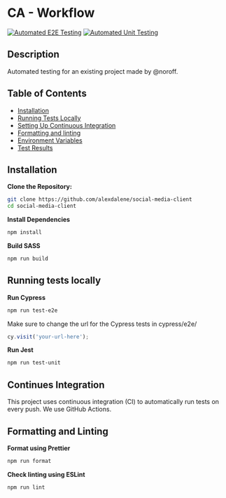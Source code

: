 # CA - Workflow

[![Automated E2E Testing](https://github.com/alexdalene/social-media-client/actions/workflows/e2e-test.yml/badge.svg?event=status)](https://github.com/alexdalene/social-media-client/actions/workflows/e2e-test.yml)
[![Automated Unit Testing](https://github.com/alexdalene/social-media-client/actions/workflows/unit-test.yml/badge.svg?event=status)](https://github.com/alexdalene/social-media-client/actions/workflows/unit-test.yml)

## Description

Automated testing for an existing project made by @noroff.

## Table of Contents

- [Installation](#installation)
- [Running Tests Locally](#running-tests-locally)
- [Setting Up Continuous Integration](#setting-up-continuous-integration)
- [Formatting and linting](#formatting-and-linting)
- [Environment Variables](#environment-variables)
- [Test Results](#test-results)

## Installation

**Clone the Repository:**

```bash
git clone https://github.com/alexdalene/social-media-client
cd social-media-client
```

**Install Dependencies**

```bash
npm install
```

**Build SASS**

```bash
npm run build
```

## Running tests locally

**Run Cypress**

```bash
npm run test-e2e
```

Make sure to change the url for the Cypress tests in cypress/e2e/

```js
cy.visit('your-url-here');
```

**Run Jest**

```bash
npm run test-unit
```

## Continues Integration

This project uses continuous integration (CI) to automatically run tests on every push. We use GitHub Actions.

## Formatting and Linting

**Format using Prettier**

```bash
npm run format
```

**Check linting using ESLint**

```bash
npm run lint
```
